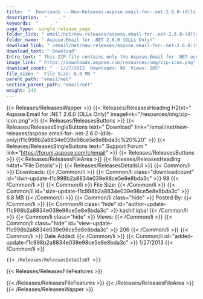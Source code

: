 ```yaml
---
title:  "  Downloads ---New-Releases-aspose.email-for-.net-2.6.0-(dlls-only) . " 
description:  "    . " 
keywords:  "    . " 
page_type:  single_release_page
folder_link: " email/net/new-releases/aspose.email-for-.net-2.6.0-(dlls-only)/"
folder_name: " Aspose.Email for .NET 2.6.0 (DLLs Only)"
download_link: " /email/net/new-releases/aspose.email-for-.net-2.6.0-(dlls-only)/f1c998b2a8834e039e98ce5e8e8bda3c"
download_text: " Download"
Intro_text: " This ZIP file contains only the Aspose.Email for .NET assemblies. The assemblies..."
image_link: " https://downloads.aspose.com/resources/img/zip-icon.png"
download_count: "   1/27/2013  Downloads: 99  Views: 205"
file_size: "  File Size: 6.8 MB "
parent_path: "email/net"
section_parent_path: "email/net"
weight: 242 
---
```


{{< Releases/ReleasesWapper >}}
  {{< Releases/ReleasesHeading H2txt=" Aspose.Email for .NET 2.6.0 (DLLs Only)" imagelink="/resources/img/zip-icon.png">}}
  {{< Releases/ReleasesButtons >}}
    {{< Releases/ReleasesSingleButtons text=" Download" link="/email/net/new-releases/aspose.email-for-.net-2.6.0-(dlls-only)/f1c998b2a8834e039e98ce5e8e8bda3c%20%20" >}}
    {{< Releases/ReleasesSingleButtons text=" Support Forum " link="https://forum.aspose.com/c/email" >}}
  {{< Releases/ReleasesButtons >}}
  {{< Releases/ReleasesFileArea >}}
    {{< Releases/ReleasesHeading h4txt="File Details">}}
    {{< Releases/ReleasesDetailsUl >}}
            {{< Common/li  >}} Downloads: {{< /Common/li >}} 
      {{< Common/li class="downloadcount" id="dwn-update-f1c998b2a8834e039e98ce5e8e8bda3c" >}} 99 {{< /Common/li >}} 
      {{< Common/li  >}} File Size: {{< /Common/li >}} 
      {{< Common/li id="size-update-f1c998b2a8834e039e98ce5e8e8bda3c" >}} 6.8 MB {{< /Common/li >}} 
      {{< Common/li  class="hide" >}} Posted By: {{< /Common/li >}} 
      {{< Common/li class="hide" id="author-update-f1c998b2a8834e039e98ce5e8e8bda3c" >}} kashif.iqbal {{< /Common/li >}} 
      {{< Common/li class="hide"  >}} Views: {{< /Common/li >}} 
      {{< Common/li class="hide" id="view-update-f1c998b2a8834e039e98ce5e8e8bda3c" >}} 206 {{< /Common/li >}} 
      {{< Common/li  >}} Date Added: {{< /Common/li >}} 
      {{< Common/li id="added-update-f1c998b2a8834e039e98ce5e8e8bda3c" >}} 1/27/2013 {{< /Common/li >}} 

    {{< /Releases/ReleasesDetailsUl >}}

  {{< Releases/ReleasesFileFeatures >}}
      
  {{< /Releases/ReleasesFileFeatures >}}
 {{< /Releases/ReleasesFileArea >}}
{{< /Releases/ReleasesWapper >}}


